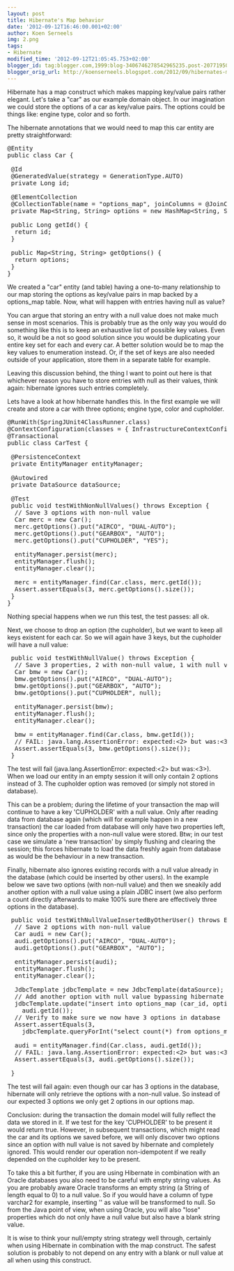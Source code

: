 ```yaml
---
layout: post
title: Hibernate's Map behavior
date: '2012-09-12T16:46:00.001+02:00'
author: Koen Serneels
img: 2.png
tags:
- Hibernate
modified_time: '2012-09-12T21:05:45.753+02:00'
blogger_id: tag:blogger.com,1999:blog-3406746278542965235.post-2077195046369449332
blogger_orig_url: http://koenserneels.blogspot.com/2012/09/hibernates-map-behaviour.html
---
```


Hibernate has a map construct which makes mapping key/value pairs rather elegant. Let's take a &quot;car&quot; as our example domain object. In our imagination we could store the options of a car as key/value pairs. The options could be things like: engine type, color and so forth. 

The hibernate annotations that we would need to map this car entity are pretty straightforward:  
<pre class="brush: java;">
@Entity
public class Car {

 @Id
 @GeneratedValue(strategy = GenerationType.AUTO)
 private Long id;

 @ElementCollection
 @CollectionTable(name = &quot;options_map&quot;, joinColumns = @JoinColumn(name = &quot;car_id&quot;))
 private Map&lt;String, String&gt; options = new HashMap&lt;String, String&gt;();

 public Long getId() {
  return id;
 }

 public Map&lt;String, String&gt; getOptions() {
  return options;
 }
}
</pre>

We created a &quot;car&quot; entity (and table) having a one-to-many relationship to our map storing the options as key/value pairs in map backed by a options_map table. Now, what will happen with entries having null as value?

You can argue that storing an entry with a null value does not make much sense in most scenarios. This is probably true as the only way you would do something like this is to keep an exhaustive list of possible key values.  Even so, it would be a not so good solution since you would be duplicating your entire key set for each and every car. A better solution would be to map the key values to enumeration instead. Or, if the set of keys are also needed outside of your application, store them in a separate table for example.

Leaving this discussion behind, the thing I want to point out here is that whichever reason you have to store entries with null as their values, think again: hibernate ignores such entries completely.

Lets have a look at how hibernate handles this. In the first example we will create and store a car with three options; engine type, color and cupholder.

<pre class="brush: java;">
@RunWith(SpringJUnit4ClassRunner.class)
@ContextConfiguration(classes = { InfrastructureContextConfiguration.class, TestDataContextConfiguration.class })
@Transactional
public class CarTest {

 @PersistenceContext
 private EntityManager entityManager;

 @Autowired
 private DataSource dataSource;

 @Test
 public void testWithNonNullValues() throws Exception {
  // Save 3 options with non-null value
  Car merc = new Car();
  merc.getOptions().put(&quot;AIRCO&quot;, &quot;DUAL-AUTO&quot;);
  merc.getOptions().put(&quot;GEARBOX&quot;, &quot;AUTO&quot;);
  merc.getOptions().put(&quot;CUPHOLDER&quot;, &quot;YES&quot;);

  entityManager.persist(merc);
  entityManager.flush();
  entityManager.clear();

  merc = entityManager.find(Car.class, merc.getId());
  Assert.assertEquals(3, merc.getOptions().size());
 }
}
</pre> 

Nothing special happens when we run this test, the test passes: all ok.

Next, we choose to drop an option (the cupholder), but we want to keep all keys existent for each car. So we will again have 3 keys, but the cupholder will have a null value: 

<pre class="brush: java; highlight: [6, 13, 14]">
 public void testWithNullValue() throws Exception {
  // Save 3 properties, 2 with non-null value, 1 with null value
  Car bmw = new Car();
  bmw.getOptions().put(&quot;AIRCO&quot;, &quot;DUAL-AUTO&quot;);
  bmw.getOptions().put(&quot;GEARBOX&quot;, &quot;AUTO&quot;);
  bmw.getOptions().put(&quot;CUPHOLDER&quot;, null);

  entityManager.persist(bmw);
  entityManager.flush();
  entityManager.clear();

  bmw = entityManager.find(Car.class, bmw.getId());
  // FAIL: java.lang.AssertionError: expected:<2> but was:<3>
  Assert.assertEquals(3, bmw.getOptions().size());
 }
</pre>

The test will fail (java.lang.AssertionError: expected:<2> but was:<3>). When we load our entity in an empty session it will only contain 2 options instead of 3. The cupholder option was removed (or simply not stored in database).

This can be a problem; during the lifetime of your transaction the map will continue to have a key 'CUPHOLDER' with a null value. Only after reading data from database again (which will for example happen in a new transaction) the car loaded from database will only have two properties left, since only the properties with a non-null value were stored.
Btw; in our test case we simulate a 'new transaction' by simply flushing and clearing the session; this forces hibernate to load the data freshly again from database as would be the behaviour in a new transaction.

Finally, hibernate also ignores existing records with a null value already in the database (which could be inserted by other users). In the example below we save two options (with non-null value) and then we sneakily add another option with a null value using a plain JDBC insert (we also perform a count directly afterwards to make 100% sure there are effectively three options in the database).

<pre class="brush: java;">
 public void testWithNullValueInsertedByOtherUser() throws Exception {
  // Save 2 options with non-null value
  Car audi = new Car();
  audi.getOptions().put(&quot;AIRCO&quot;, &quot;DUAL-AUTO&quot;);
  audi.getOptions().put(&quot;GEARBOX&quot;, &quot;AUTO&quot;);

  entityManager.persist(audi);
  entityManager.flush();
  entityManager.clear();

  JdbcTemplate jdbcTemplate = new JdbcTemplate(dataSource);
  // Add another option with null value bypassing hibernate (simulating other user)
  jdbcTemplate.update(&quot;insert into options_map (car_id, options_key, options) values (?, 'CUPHOLDER', null)&quot;,
    audi.getId());
  // Verify to make sure we now have 3 options in database
  Assert.assertEquals(3,
    jdbcTemplate.queryForInt(&quot;select count(*) from options_map where car_id = ?&quot;, audi.getId()));

  audi = entityManager.find(Car.class, audi.getId());
  // FAIL: java.lang.AssertionError: expected:<2> but was:<3>
  Assert.assertEquals(3, audi.getOptions().size());

 }
</pre>

The test will fail again: even though our car has 3 options in the database, hibernate will only retrieve the options with a non-null value. So instead of our expected 3 options we only get 2 options in our options map.

Conclusion: during the transaction the domain model will fully reflect the data we stored in it.
If we test for the key 'CUPHOLDER' to be present it would return true.  However, in subsequent transactions, which might read the car and its options we saved before, we will only discover two options since an option with null value is not saved by hibernate and completely ignored. This would render our operation non-idempotent if we really depended on the cupholder key to be present.

To take this a bit further, if you are using Hibernate in combination with an Oracle databases you also need to be careful with empty string values. As you are probably aware Oracle transforms an empty string (a String of length equal to 0) to a null value. So if you would have a column of type varchar2 for example, inserting '' as value will be transformed to null.
So from the Java point of view, when using Oracle, you will also &quot;lose&quot; properties which do not only have a null value but also have a blank string value. 

It is wise to think your null/empty string strategy well through, certainly when using Hibernate in combination with the map construct. The safest solution is probably to not depend on any entry with a blank or null value at all when using this construct. 
